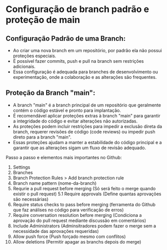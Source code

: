 # Configuração de branch padrão e proteção de main

## Configuração Padrão de uma Branch:
- Ao criar uma nova branch em um repositório, por padrão ela não possui proteções especiais.
- É possível fazer commits, push e pull na branch sem restrições adicionais.
- Essa configuração é adequada para branches de desenvolvimento ou experimentação, onde a colaboração e as alterações são frequentes.

## Proteção da Branch "main":
- A branch "main" é a branch principal de um repositório que geralmente contém o código estável e pronto para implantação.
- É recomendável aplicar proteções extras à branch "main" para garantir a integridade do código e evitar alterações não autorizadas.
- As proteções podem incluir restrições para impedir a exclusão direta da branch, requerer revisões de código (code reviews) ou impedir push direto para a branch "main".
- Essas proteções ajudam a manter a estabilidade do código principal e a garantir que as alterações sigam um fluxo de revisão adequado.

Passo a passo e elementos mais importantes no Github:
1. Settings
2. Branches
3. Branch Protection Rules > Add branch protection rule
4. Branch name pattern (nome-da-branch)
5. Requrie a pull request before merging (Só será feito o merge quando existir o pull request)
    5.1 Require approvals (Define quantas aprovações são necessárias)
6. Require status checks to pass before merging (ferramenta do Github que faz análises no código para verificação de erros)
7. Require conversation resolution before merging (Condiciona a aprovação do pull request mediante discussão em comentários)
8. Include Administrators (Adminsitradores podem fazer o merge sem a necessidade das aprovações requeridas)
9. Allow push force (Push forçado mesmo com conflitos)
10. Allow deletions (Permitir apagar as branchs depois do merge)
